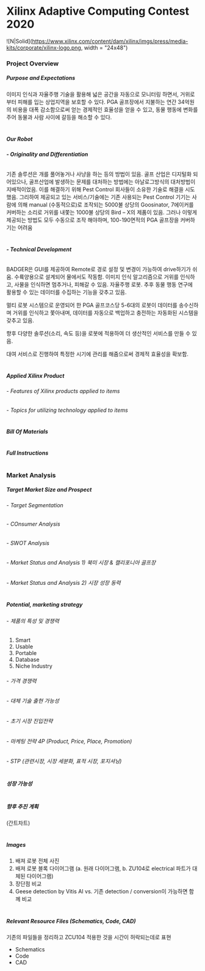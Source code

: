 # Xilinx Adaptive Computing Contest 2020

![N|Solid](https://www.xilinx.com/content/dam/xilinx/imgs/press/media-kits/corporate/xilinx-logo.png, width = "24x48")


### Project Overview

##### Purpose and Expectations
이미지 인식과 자율주행 기술을 활용해 넓은 공간을 자동으로 모니터링 하면서, 거위로부터 피해를 입는 상업지역을 보호할 수 있다. PGA 골프장에서 지불하는 연간 34억원의 비용을 대폭 감소함으로써 얻는 경제적인 효율성을 얻을 수 있고, 동물 행동에 변화를 주어 동물과 사람 사이에 갈등을 해소할 수 있다.
#
##### Our Robot

###### **- Originality and Differentiation**
기존 솔루션은 개를 풀어놓거나 사냥을 하는 등의 방법이 있음. 골프 산업은 디지털화 되어있으나, 골프산업에 발생하는 문제를 대처하는 방법에는 아날로그방식의 대처방법이 지배적이었음. 이를 해결하기 위해 Pest Control 회사들이 소유한 기술로 해결을 시도했음. 그리하여 제공되고 있는 서비스/기술에는 기존 사용되는 Pest Control 기기는 사람에 의해 manual (수동적으로)로 조작되는 5000불 상당의 Goosinator, 7에이커를 커버하는 소리로 거위를 내쫓는 1000불 상당의 Bird – X의 제품이 있음. 그러나 이렇게 제공되는 방법도 모두 수동으로 조작 해야하며, 100-190면적의 PGA 골프장을 커버하기는 어려움
#
###### **- Technical Development**
BADGER은 GUI를 제공하여 Remote로 경로 설정 및 변경이 가능하여 drive하기가 쉬움. 수륙양용으로 설계되어 물에서도 작동함. 이미지 인식 알고리즘으로 거위를 인식하고, 사물을 인식하면 멈추거나, 피해갈 수 있음. 자율주행 로봇. 추후 동물 행동 연구에 활용할 수 있는 데이터를 수집하는 기능을 갖추고 있음. 

멀티 로봇 시스템으로 운영되어 한 PGA 골프코스당 5-6대의 로봇이 데이터를 송수신하며 거위를 인식하고 쫓아내며, 데이터를 자동으로 백업하고 충전하는 자동화된 시스템을 갖추고 있음. 

향후 다양한 솔루션(소리, 속도 등)을 로봇에 적용하여 더 생산적인 서비스를 만들 수 있음. 

대여 서비스로 진행하여 특정한 시기에 관리를 해줌으로써 경제적 효율성을 확보함.
#
##### Applied Xilinx Product
###### - Features of Xilinx products applied to items
###### - Topics for utilizing technology applied to items
#
##### Bill Of Materials
#
##### Full Instructions
#
### Market Analysis
##### Target Market Size and Prospect
###### - Target Segmentation
###### - COnsumer Analysis
###### - SWOT Analysis
###### - Market Status and Analysis 1) 북미 시장 & 캘리포니아 골프장
###### - Market Status and Analysis 2) 시장 성장 동력
#
##### Potential, marketing strategy
###### - 제품의 특성 및 경쟁력
1) Smart
2) Usable
3) Portable
4) Database
5) Niche Industry
###### - 가격 경쟁력
###### - 대체 기술 출현 가능성
###### - 초기 시장 진입전략
###### - 마케팅 전략 4P (Product, Price, Place, Promotion)
###### - STP (관련시장, 시장 세분화, 표적 시장, 포지셔닝)

#
##### 성장 가능성
#
##### 향후 추진 계획
(간트차트)
#
##### Images
1. 배져 로봇 전체 사진
2. 배져 로봇 블록 다이어그램 
    (a. 원래 다이어그램, b. ZU104로 electrical 파트가 대체된 다이어그램)
3. 장단점 비교
4. Geese detection by Vitis AI vs. 기존 detection / conversion이 가능하면 함께 비교 
#
##### Relevant Resource Files (Schematics, Code, CAD)
기존의 파일들을 정리하고 ZCU104 적용한 것을 시간이 허락되는데로 표현 
- Schematics
- Code
- CAD
